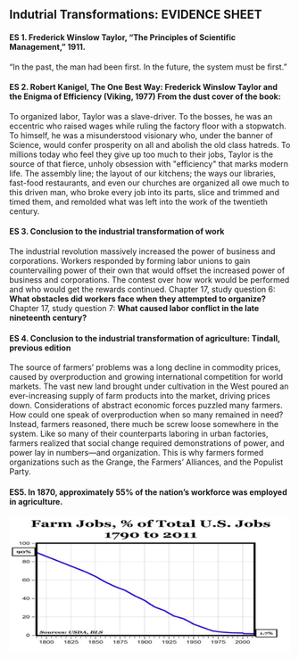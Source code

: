 ## Indutrial Transformations: EVIDENCE SHEET

#### ES 1. Frederick Winslow Taylor, “The Principles of Scientific Management,” 1911.
“In the past, the man had been first. In the future, the system must be first.”

#### ES 2. Robert Kanigel, The One Best Way: Frederick Winslow Taylor and the Enigma of Efficiency (Viking, 1977) From the dust cover of the book:
To organized labor, Taylor was a slave-driver. To the bosses, he was an eccentric who raised wages while ruling the factory floor with a stopwatch. To himself, he was a misunderstood visionary who, under the banner of Science, would confer prosperity on all and abolish the old class hatreds.
To millions today who feel they give up too much to their jobs, Taylor is the source of that fierce, unholy obsession with "efficiency" that marks modern life. The assembly line; the layout of our kitchens; the ways our libraries, fast-food restaurants, and even our churches are organized all owe much to this driven man, who broke every job into its parts, slice and trimmed and timed them, and remolded what was left into the work of the twentieth century.

#### ES 3. Conclusion to the industrial transformation of work
The industrial revolution massively increased the power of business and corporations.
Workers responded by forming labor unions to gain countervailing power of their own that would offset the increased power of business and corporations.
The contest over how work would be performed and who would get the rewards continued.
Chapter 17, study question 6:
**What obstacles did workers face when they attempted to organize?**
Chapter 17, study question 7:
**What caused labor conflict in the late nineteenth century?**

#### ES 4. Conclusion to the industrial transformation of agriculture: Tindall, previous edition
The source of farmers’ problems was a long decline in commodity prices, caused by overproduction and growing international competition for world markets. The vast new land brought under cultivation in the West poured an ever-increasing supply of farm products into the market, driving prices down. Considerations of abstract economic forces puzzled many farmers. How could one speak of overproduction when so many remained in need? Instead, farmers reasoned, there much be screw loose somewhere in the system.
Like so many of their counterparts laboring in urban factories, farmers realized that social change required demonstrations of power, and power lay in numbers—and organization. This is why farmers formed organizations such as the Grange, the Farmers’ Alliances, and the Populist Party.

#### ES5. In 1870, approximately 55% of the nation’s workforce was employed in agriculture.
![Graph](../assets/es5_5.png)
